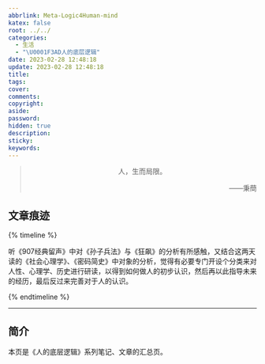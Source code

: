 ```yaml
---
abbrlink: Meta-Logic4Human-mind
katex: false
root: ../../
categories:
  - 生活
  - "\U0001F3AD人的底层逻辑"
date: 2023-02-28 12:48:18
update: 2023-02-28 12:48:18
title:
tags:
cover:
comments:
copyright:
aside:
password:
hidden: true
description:
sticky:
keywords:
---
```


> <center>人，生而局限。</center>
> <p align="right">——秉蕳</p>
## 文章痕迹
{% timeline %}
<!-- timeline 2023-02-28-->
听《907经典留声》中对《孙子兵法》与《狂飙》的分析有所感触，又结合这两天读的《社会心理学》、《密码简史》中对象的分析，觉得有必要专门开设个分类来对人性、心理学、历史进行研读，以得到如何做人的初步认识，然后再以此指导未来的经历，最后反过来完善对于人的认识。
<!-- endtimeline -->
{% endtimeline %}

-----

## 简介
本页是《人的底层逻辑》系列笔记、文章的汇总页。